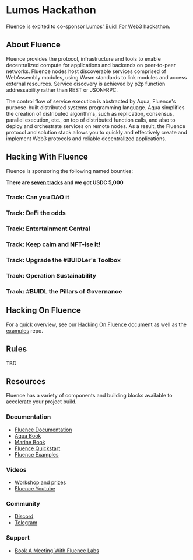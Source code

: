# Lumos Hackathon


[Fluence](https://fluence.network/) is excited to co-sponsor [Lumos' Buidl For Web3](https://www.hack.lumoslabs.co/) hackathon.

## About Fluence

Fluence provides the protocol, infrastructure and tools to enable decentralized compute for applications and backends on peer-to-peer networks. Fluence nodes host discoverable services comprised of WebAssembly modules, using Wasm standards to link modules and access external resources. Service discovery is achieved by p2p function addressability rather than REST or JSON-RPC.

The control flow of service execution is abstracted by Aqua, Fluence's purpose-built distributed systems programming language. Aqua simplifies the creation of distributed algorithms, such as replication, consensus, parallel execution, etc., on top of distributed function calls, and also to deploy and orchestrate services on remote nodes. As a result, the Fluence protocol and solution stack allows you to quickly and effectively create and implement Web3 protocols and reliable decentralized applications.

## Hacking With Fluence

Fluence is sponsoring the following named bounties:

**There are [seven tracks](https://www.hack.lumoslabs.co/#tracks) and we got USDC 5,000**

### Track: Can you DAO it

### Track: DeFi the odds

### Track: Entertainment Central

### Track: Keep calm and NFT-ise it!

### Track: Upgrade the #BUIDLer's Toolbox

### Track: Operation Sustainability

### Track: #BUIDL the Pillars of Governance


## Hacking On Fluence

For a quick overview, see our [Hacking On Fluence](https://fluencenetwork.notion.site/Hacking-On-Fluence-Primer-28a87754397048e1bec72e3bfc91fd9b) document as well as the [examples](https://github.com/fluencelabs/examples) repo.

## Rules

TBD

## Resources

Fluence has a variety of components and building blocks available to accelerate your project build.

### Documentation

* [Fluence Documentation](https://doc.fluence.dev/docs/)
* [Aqua Book](https://doc.fluence.dev/aqua-book/)
* [Marine Book](https://doc.fluence.dev/marine-book/)
* [Fluence Quickstart](https://github.com/fluencelabs/examples/tree/main/quickstart)
* [Fluence Examples](https://github.com/fluencelabs/examples)

### Videos
* [Workshop and prizes](https://youtu.be/TMHs0H85n6E)
* [Fluence Youtube](https://www.youtube.com/channel/UC3b5eFyKRFlEMwSJ1BTjpbw)

### Community
* [Discord](https://fluence.chat)
* [Telegram](https://t.me/fluence_project)

### Support
* [Book A Meeting With Fluence Labs](https://calendly.com/fluencehack/)
